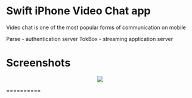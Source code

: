 # Swift iPhone Video Chat app

Video chat is one of the most popular forms of communication on mobile

Parse - authentication server
TokBox - streaming application server


Screenshots
==========

<p align="center">
  <img src ="https://raw.githubusercontent.com/mparrish91/parse-tokbox-videocallingapp/tree/master/Screenshots/screenshot1.PNG" />
  <!--<img src ="https://raw.githubusercontent.com/mparrish91/parse-tokbox-videocallingapp/tree/master/Screenshots/screenshot.PNG" />-->

</p>



==========
